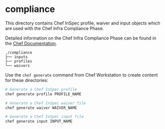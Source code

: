 # compliance

This directory contains Chef InSpec profile, waiver and input objects which are used with the Chef Infra Compliance Phase.

Detailed information on the Chef Infra Compliance Phase can be found in the [Chef Documentation](https://docs.chef.io/chef_compliance_phase/).

```plain
./compliance
├── inputs
├── profiles
└── waivers
```

Use the `chef generate` command from Chef Workstation to create content for these directories:

```sh
# Generate a Chef InSpec profile
chef generate profile PROFILE_NAME

# Generate a Chef InSpec waiver file
chef generate waiver WAIVER_NAME

# Generate a Chef InSpec input file
chef generate input INPUT_NAME
```
